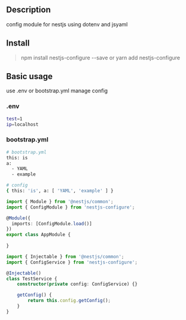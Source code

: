## Description

config module for nestjs using dotenv and jsyaml

## Install

> npm install nestjs-configure --save or yarn add nestjs-configure

## Basic usage

use .env or bootstrap.yml manage config

### .env

```bash
test=1
ip=localhost
```

### bootstrap.yml

```bash
# bootstrap.yml
this: is
a:
  - YAML
  - example

# config 
{ this: 'is', a: [ 'YAML', 'example' ] }
```

```typescript
import { Module } from '@nestjs/common';
import { ConfigModule } from 'nestjs-configure';

@Module({
  imports: [ConfigModule.load()]
})
export class AppModule {
  
}
```

```typescript
import { Injectable } from '@nestjs/common';
import { ConfigService } from 'nestjs-configure';

@Injectable()
class TestService {
    constructor(private config: ConfigService) {}

    getConfig() {
        return this.config.getConfig();
    }
}
```
